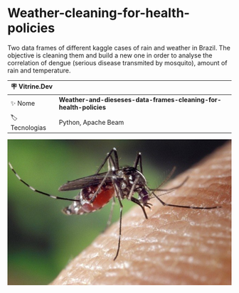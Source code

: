 # Weather-cleaning-for-health-policies
Two data frames of different kaggle cases of rain and weather in Brazil. The objective is cleaning them and build a new one in order to analyse the correlation of dengue (serious disease transmited by mosquito), amount of rain and temperature.

| :placard: Vitrine.Dev |     |
| -------------  | --- |
| :sparkles: Nome        | **Weather-and-dieseses-data-frames-cleaning-for-health-policies**
| :label: Tecnologias | Python, Apache Beam

![](/dengue2.jpeg#vitrinedev)
